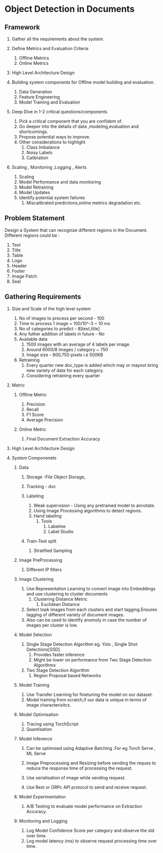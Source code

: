 # Object Detection in Documents

## Framework

1. Gather all the requirements about the system.
2. Define Metrics and Evaluation Criteria
	1. Offline Metrics
	2. Online Metrics
3. High Level Architecture Design
4. Building system components for Offline model building and evaluation.
	1. Data Generation
	2. Feature Engineering
	3. Model Training and Evaluation

5. Deep Dive in 1-2 critical questions/components
	1. Pick a critical component that you are confident of.
	2. Go deeper into the details of data ,modeling,evaluation and shortcomings.
	3. Propose potential ways to improve.
	4. Other considerations to highlight
		1. Class Imbalance
		2. Noisy Labels
		3. Calibration

6. Scaling , Monitoring ,Logging , Alerts
	1. Scaling
	2. Model Performance and data monitoring
	3. Model Retraining
	4. Model Updates
	5. Identify potential system failures
		1. Miscalibrated predictions,online metrics degradation etc.


## Problem Statement

Design a System that can recognize different regions in the Document. Different regions could be :
1. Text
2. Title
3. Table
4. Logo
5. Header
6. Footer
7. Image Patch
8. Seal

## Gathering Requirements

1. Size and Scale of the high level system
	

	1. No of images to process per second - 100
	2. Time to process 1 image = 100/10^-3 ~ 10 ms
	3. No of categories to predict - 8[text,title]
	4. Any futher addition of labels in future - No
	5. Available data
		1. 1500 images with an average of 4 labels per image.
		2. Around 6000/8 images / category ~ 750
		3. Image size - 800,750 pixels i.e 500KB 
	6. Retraining
		1. Every quarter new doc_type is added which may or maynot bring new variety of data for each category.
		2. Considering retraining every quarter


2. Metric 
	1. Offline Metric
		1. Precision 
		2. Recall 
		3. F1 Score
		4. Average Precision

	2. Online Metric
		1. Final Document Extraction Accuracy 

3. High Level Architecture Design



4. System Componenets

	1. Data
		1. Storage -File Object Storage,
		2. Tracking - dvc
		3. Labeling 
			1. Weak supervision - Using any pretrained model to annotate.
			2. Using Image Processing algorithms to detect regions.
			3. Hand labeling
				1. Tools
					1. Labelme
					2. Label Studio
				
		4. Train-Test split 
			1. Stratified Sampling 

	2. Image PreProcessing 
		1. Different IP filters 
	
	3. Image Clustering
		1. Use Representation Learning to convert image into Embeddings and use clustering to cluster documents
			1. Clustering Distance Metric 
				1. Euclidean Distance
		2. Select topk images from each clusters and start tagging.Ensures tagging of different variety of document images.
		3. Also can be used to identify anomoly in case the number of images per cluster is low.
	
	4. Model Selection
		1. Single Stage Detection Algorithm eg. Yolo , Single Shot Detections[SSD]
			1. Provides faster inference
			2. Might be lower on performance from Two Stage Detection Algorithms
		2. Two Stage Detection Algorithm 
			1. Region Proposal based Networks

	5. Model Training
		1. Use Transfer Learning for finetuning the model on our dataset.
		2. Model training from scratch,if our data is unique in terms of image characterisitcs. 
		
	5. Model Optimisation
		1. Tracing using TorchScript
		2. Quantisation 

	6. Model Inference
		1. Can be optimised using Adaptive Batching .For eg Torch Serve , ML Serve
		2. Image Preprocessing and Resizing before sending the reques to reduce the response time of processing the request.

		3. Use serialisation of image while sending request.
		3. Use Rest or GRPc API protocol to send and receive request.

	7. Model Experimentation
		1. A/B Testing to evaluate model performance on Extraction Accuracy.

	8. Monitoring and Logging
		1. Log Model Confidence Score per category and observe the std over time.
		2. Log model latency (ms) to observe request processing time over time.

	


